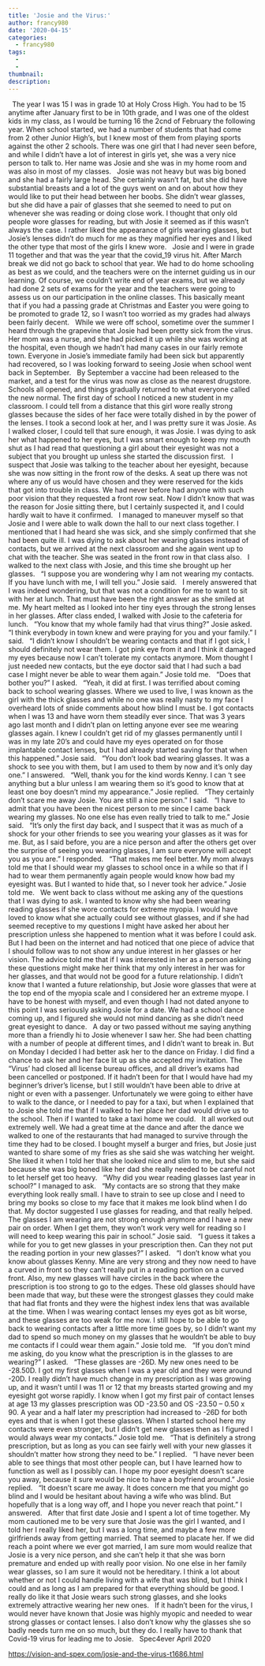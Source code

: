 ```yaml
---
title: 'Josie and the Virus:'
author: francy980
date: '2020-04-15'
categories:
  - francy980
tags:
  - 
  - 
thumbnail: 
description: 
---
```


 
The year I was 15 I was in grade 10 at Holy Cross High. You had to be 15 anytime after January first to be in 10th grade, and I was one of the oldest kids in my class, as I would be turning 16 the 2cnd of February the following year. When school started, we had a number of students that had come from 2 other Junior High’s, but I knew most of them from playing sports against the other 2 schools. There was one girl that I had never seen before, and while I didn’t have a lot of interest in girls yet, she was a very nice person to talk to. Her name was Josie and she was in my home room and was also in most of my classes.
 
Josie was not heavy but was big boned and she had a fairly large head. She certainly wasn’t fat, but she did have substantial breasts and a lot of the guys went on and on about how they would like to put their head between her boobs. She didn’t wear glasses, but she did have a pair of glasses that she seemed to need to put on whenever she was reading or doing close work. I thought that only old people wore glasses for reading, but with Josie it seemed as if this wasn’t always the case. I rather liked the appearance of girls wearing glasses, but Josie’s lenses didn’t do much for me as they magnified her eyes and I liked the other type that most of the girls I knew wore. 
 
Josie and I were in grade 11 together and that was the year that the covid_19 virus hit. After March break we did not go back to school that year. We had to do home schooling as best as we could, and the teachers were on the internet guiding us in our learning. Of course, we couldn’t write end of year exams, but we already had done 2 sets of exams for the year and the teachers were going to assess us on our participation in the online classes. This basically meant that if you had a passing grade at Christmas and Easter you were going to be promoted to grade 12, so I wasn’t too worried as my grades had always been fairly decent.
 
While we were off school, sometime over the summer I heard through the grapevine that Josie had been pretty sick from the virus. Her mom was a nurse, and she had picked it up while she was working at the hospital, even though we hadn’t had many cases in our fairly remote town. Everyone in Josie’s immediate family had been sick but apparently had recovered, so I was looking forward to seeing Josie when school went back in September.
 
By September a vaccine had been released to the market, and a test for the virus was now as close as the nearest drugstore. Schools all opened, and things gradually returned to what everyone called the new normal. The first day of school I noticed a new student in my classroom. I could tell from a distance that this girl wore really strong glasses because the sides of her face were totally dished in by the power of the lenses. I took a second look at her, and I was pretty sure it was Josie. As I walked closer, I could tell that sure enough, it was Josie. I was dying to ask her what happened to her eyes, but I was smart enough to keep my mouth shut as I had read that questioning a girl about their eyesight was not a subject that you brought up unless she started the discussion first.
 
I suspect that Josie was talking to the teacher about her eyesight, because she was now sitting in the front row of the desks. A seat up there was not where any of us would have chosen and they were reserved for the kids that got into trouble in class. We had never before had anyone with such poor vision that they requested a front row seat. Now I didn’t know that was the reason for Josie sitting there, but I certainly suspected it, and I could hardly wait to have it confirmed.
 
I managed to maneuver myself so that Josie and I were able to walk down the hall to our next class together. I mentioned that I had heard she was sick, and she simply confirmed that she had been quite ill. I was dying to ask about her wearing glasses instead of contacts, but we arrived at the next classroom and she again went up to chat with the teacher. She was seated in the front row in that class also.
 
I walked to the next class with Josie, and this time she brought up her glasses.
 
“I suppose you are wondering why I am not wearing my contacts. If you have lunch with me, I will tell you.” Josie said.
 
I merely answered that I was indeed wondering, but that was not a condition for me to want to sit with her at lunch. That must have been the right answer as she smiled at me. My heart melted as I looked into her tiny eyes through the strong lenses in her glasses. After class ended, I walked with Josie to the cafeteria for lunch.
 
“You know that my whole family had that virus thing?” Josie asked.
 
“I think everybody in town knew and were praying for you and your family.” I said.
 
“I didn’t know I shouldn’t be wearing contacts and that if I got sick, I should definitely not wear them. I got pink eye from it and I think it damaged my eyes because now I can’t tolerate my contacts anymore. Mom thought I just needed new contacts, but the eye doctor said that I had such a bad case I might never be able to wear them again.” Josie told me.
 
“Does that bother you?” I asked.
 
“Yeah, it did at first. I was terrified about coming back to school wearing glasses. Where we used to live, I was known as the girl with the thick glasses and while no one was really nasty to my face I overheard lots of snide comments about how blind I must be. I got contacts when I was 13 and have worn them steadily ever since. That was 3 years ago last month and I didn’t plan on letting anyone ever see me wearing glasses again. I knew I couldn’t get rid of my glasses permanently until I was in my late 20’s and could have my eyes operated on for those implantable contact lenses, but I had already started saving for that when this happened.” Josie said.
 
“You don’t look bad wearing glasses. It was a shock to see you with them, but I am used to them by now and it’s only day one.” I answered.
 
“Well, thank you for the kind words Kenny. I can ‘t see anything but a blur unless I am wearing them so it’s good to know that at least one boy doesn’t mind my appearance.” Josie replied.
 
“They certainly don’t scare me away Josie. You are still a nice person.” I said.
 
“I have to admit that you have been the nicest person to me since I came back wearing my glasses. No one else has even really tried to talk to me.” Josie said.
 
“It’s only the first day back, and I suspect that it was as much of a shock for your other friends to see you wearing your glasses as it was for me. But, as I said before, you are a nice person and after the others get over the surprise of seeing you wearing glasses, I am sure everyone will accept you as you are.” I responded.
 
“That makes me feel better. My mom always told me that I should wear my glasses to school once in a while so that if I had to wear them permanently again people would know how bad my eyesight was. But I wanted to hide that, so I never took her advice.” Josie told me.
 
We went back to class without me asking any of the questions that I was dying to ask. I wanted to know why she had been wearing reading glasses if she wore contacts for extreme myopia. I would have loved to know what she actually could see without glasses, and if she had seemed receptive to my questions I might have asked her about her prescription unless she happened to mention what it was before I could ask. But I had been on the internet and had noticed that one piece of advice that I should follow was to not show any undue interest in her glasses or her vision. The advice told me that if I was interested in her as a person asking these questions might make her think that my only interest in her was for her glasses, and that would not be good for a future relationship. I didn’t know that I wanted a future relationship, but Josie wore glasses that were at the top end of the myopia scale and I considered her an extreme myope. I have to be honest with myself, and even though I had not dated anyone to this point I was seriously asking Josie for a date. We had a school dance coming up, and I figured she would not mind dancing as she didn’t need great eyesight to dance.
 
A day or two passed without me saying anything more than a friendly hi to Josie whenever I saw her. She had been chatting with a number of people at different times, and I didn’t want to break in. But on Monday I decided I had better ask her to the dance on Friday. I did find a chance to ask her and her face lit up as she accepted my invitation. The “Virus’ had closed all license bureau offices, and all driver’s exams had been cancelled or postponed. If it hadn’t been for that I would have had my beginner’s driver’s license, but I still wouldn’t have been able to drive at night or even with a passenger. Unfortunately we were going to either have to walk to the dance, or I needed to pay for a taxi, but when I explained that to Josie she told me that if I walked to her place her dad would drive us to the school. Then if I wanted to take a taxi home we could.
 
It all worked out extremely well. We had a great time at the dance and after the dance we walked to one of the restaurants that had managed to survive through the time they had to be closed. I bought myself a burger and fries, but Josie just wanted to share some of my fries as she said she was watching her weight. She liked it when I told her that she looked nice and slim to me, but she said because she was big boned like her dad she really needed to be careful not to let herself get too heavy.
 
“Why did you wear reading glasses last year in school?” I managed to ask.
 
“My contacts are so strong that they make everything look really small. I have to strain to see up close and I need to bring my books so close to my face that it makes me look blind when I do that. My doctor suggested I use glasses for reading, and that really helped. The glasses I am wearing are not strong enough anymore and I have a new pair on order. When I get them, they won’t work very well for reading so I will need to keep wearing this pair in school.” Josie said.
 
“I guess it takes a while for you to get new glasses in your prescription then. Can they not put the reading portion in your new glasses?” I asked.
 
“I don’t know what you know about glasses Kenny. Mine are very strong and they now need to have a curved in front so they can’t really put in a reading portion on a curved front. Also, my new glasses will have circles in the back where the prescription is too strong to go to the edges. These old glasses should have been made that way, but these were the strongest glasses they could make that had flat fronts and they were the highest index lens that was available at the time. When I was wearing contact lenses my eyes got as bit worse, and these glasses are too weak for me now. I still hope to be able to go back to wearing contacts after a little more time goes by, so I didn’t want my dad to spend so much money on my glasses that he wouldn’t be able to buy me contacts if I could wear them again.” Josie told me.
 
“If you don’t mind me asking, do you know what the prescription is in the glasses to are wearing?” I asked.
 
“These glasses are -26D. My new ones need to be -28.50D. I got my first glasses when I was a year old and they were around -20D. I really didn’t have much change in my prescription as I was growing up, and it wasn’t until I was 11 or 12 that my breasts started growing and my eyesight got worse rapidly. I know when I got my first pair of contact lenses at age 13 my glasses prescription was OD -23.50 and OS -23.50 – 0.50 x 90. A year and a half later my prescription had increased to -26D for both eyes and that is when I got these glasses. When I started school here my contacts were even stronger, but I didn’t get new glasses then as I figured I would always wear my contacts.” Josie told me.
 
“That is definitely a strong prescription, but as long as you can see fairly well with your new glasses it shouldn’t matter how strong they need to be.” I replied.
 
“I have never been able to see things that most other people can, but I have learned how to function as well as I possibly can. I hope my poor eyesight doesn’t scare you away, because it sure would be nice to have a boyfriend around.” Josie replied.
 
“It doesn’t scare me away. It does concern me that you might go blind and I would be 
hesitant about having a wife who was blind. But hopefully that is a long way off, and I hope you never reach that point.” I answered.
 
After that first date Josie and I spent a lot of time together. My mom cautioned me to be very sure that Josie was the girl I wanted, and I told her I really liked her, but I was a long time, and maybe a few more girlfriends away from getting married. That seemed to placate her. If we did reach a point where we ever got married, I am sure mom would realize that Josie is a very nice person, and she can’t help it that she was born premature and ended up with really poor vision. No one else in her family wear glasses, so I am sure it would not be hereditary. I think a lot about whether or not I could handle living with a wife that was blind, but I think I could and as long as I am prepared for that everything should be good. I really do like it that Josie wears such strong glasses, and she looks extremely attractive wearing her new ones.
 
If it hadn’t been for the virus, I would never have known that Josie was highly myopic and needed to wear strong glasses or contact lenses. I also don’t know why the glasses she so badly needs turn me on so much, but they do. I really have to thank that Covid-19 virus for leading me to Josie.
 
Spec4ever
April 2020
 
 
 
 
 
 
 

https://vision-and-spex.com/josie-and-the-virus-t1686.html
